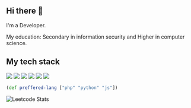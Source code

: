 ## Hi there 👋
I'm a Developer.

My education: Secondary in information security and Higher in computer science.

## My tech stack

![](https://img.shields.io/badge/PHP-4682B4?style=for-the-badge&logo=php&logoColor=white)
![](https://img.shields.io/badge/Python-191970?style=for-the-badge&logo=python&logoColor=white)
![](https://img.shields.io/badge/JavaScript-F7DF1E?style=for-the-badge&logo=javascript&logoColor=black)
![](https://img.shields.io/badge/Docker-316192?style=for-the-badge&logo=docker&logoColor=white)
![](https://img.shields.io/badge/PostgreSQL-316192?style=for-the-badge&logo=postgresql&logoColor=white)
![](https://img.shields.io/badge/GitHub-000000?style=for-the-badge&logo=GitHub&logoColor=white)


```clojure
(def preffered-lang ["php" "python" "js"])
```

![Leetcode Stats](https://leetcard.jacoblin.cool/JacobLinCool?theme=forest)
